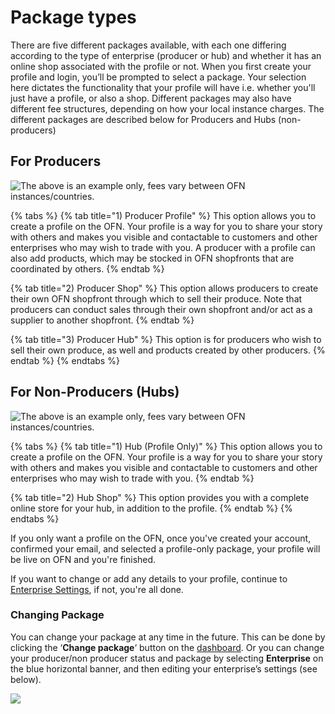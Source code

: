 # Package types

There are five different packages available, with each one differing according to the type of enterprise \(producer or hub\) and whether it has an online shop associated with the profile or not. When you first create your profile and login, you’ll be prompted to select a package. Your selection here dictates the functionality that your profile will have i.e. whether you'll just have a profile, or also a shop. Different packages may also have different fee structures, depending on how your local instance charges. The different packages are described below for Producers and Hubs \(non-producers\)

## For Producers

![The above is an example only, fees vary between OFN instances/countries.](https://openfoodnetwork.org/wp-content/uploads/2015/05/Three-producer-types.png)

{% tabs %}
{% tab title="1\) Producer Profile" %}
 This option allows you to create a profile on the OFN. Your profile is a way for you to share your story with others and makes you visible and contactable to customers and other enterprises who may wish to trade with you. A producer with a profile can also add products, which may be stocked in OFN shopfronts that are coordinated by others.
{% endtab %}

{% tab title="2\) Producer Shop" %}
 This option allows producers to create their own OFN shopfront through which to sell their produce. Note that producers can conduct sales through their own shopfront and/or act as a supplier to another shopfront.
{% endtab %}

{% tab title="3\) Producer Hub" %}
 This option is for producers who wish to sell their own produce, as well and products created by other producers.
{% endtab %}
{% endtabs %}

## For Non-Producers \(Hubs\)

![The above is an example only, fees vary between OFN instances/countries.](https://openfoodnetwork.org/wp-content/uploads/2015/05/Two-hub-types.png)

{% tabs %}
{% tab title="1\) Hub \(Profile Only\)" %}
This option allows you to create a profile on the OFN. Your profile is a way for you to share your story with others and makes you visible and contactable to customers and other enterprises who may wish to trade with you.
{% endtab %}

{% tab title="2\) Hub Shop" %}
This option provides you with a complete online store for your hub, in addition to the profile.
{% endtab %}
{% endtabs %}

If you only want a profile on the OFN, once you've created your account, confirmed your email, and selected a profile-only package, your profile will be live on OFN and you're finished. 

If you want to change or add any details to your profile, continue to [Enterprise Settings](../advanced-features/your-profile/), if not, you're all done.

### Changing Package

You can change your package at any time in the future. This can be done by clicking the ‘**Change package**‘ button on the [dashboard](dashboard.md). Or you can change your producer/non producer status and package by selecting **Enterprise** on the blue horizontal banner, and then editing your enterprise’s settings \(see below\).

![](https://openfoodnetwork.org/wp-content/uploads/2015/05/Change-package.png)

